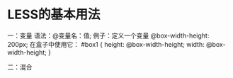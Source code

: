 # LESS的基本用法
一：变量
	语法：@变量名：值;
	例子：定义一个变量   @box-width-height: 200px;
	在盒子中使用它：
		#box1 {
   	 	height: @box-width-height;
   	 	width: @box-width-height;
		}

二：混合